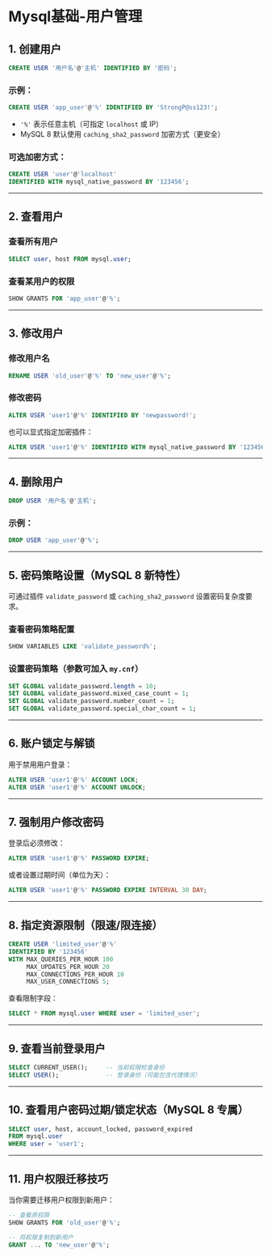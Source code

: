 # Mysql基础-用户管理

## 1. 创建用户

```sql
CREATE USER '用户名'@'主机' IDENTIFIED BY '密码';
```

### 示例：

```sql
CREATE USER 'app_user'@'%' IDENTIFIED BY 'StrongP@ss123!';
```

- `'%'` 表示任意主机（可指定 `localhost` 或 IP）
- MySQL 8 默认使用 `caching_sha2_password` 加密方式（更安全）

### 可选加密方式：

```sql
CREATE USER 'user'@'localhost'
IDENTIFIED WITH mysql_native_password BY '123456';
```

---

## 2. 查看用户

### 查看所有用户

```sql
SELECT user, host FROM mysql.user;
```

### 查看某用户的权限

```sql
SHOW GRANTS FOR 'app_user'@'%';
```

---

## 3. 修改用户

### 修改用户名

```sql
RENAME USER 'old_user'@'%' TO 'new_user'@'%';
```

### 修改密码

```sql
ALTER USER 'user1'@'%' IDENTIFIED BY 'newpassword!';
```

也可以显式指定加密插件：

```sql
ALTER USER 'user1'@'%' IDENTIFIED WITH mysql_native_password BY '123456';
```

---

## 4. 删除用户

```sql
DROP USER '用户名'@'主机';
```

### 示例：

```sql
DROP USER 'app_user'@'%';
```

---

## 5. 密码策略设置（MySQL 8 新特性）

可通过插件 `validate_password` 或 `caching_sha2_password` 设置密码复杂度要求。

### 查看密码策略配置

```sql
SHOW VARIABLES LIKE 'validate_password%';
```

### 设置密码策略（参数可加入 `my.cnf`）

```sql
SET GLOBAL validate_password.length = 10;
SET GLOBAL validate_password.mixed_case_count = 1;
SET GLOBAL validate_password.number_count = 1;
SET GLOBAL validate_password.special_char_count = 1;
```

---

## 6. 账户锁定与解锁

用于禁用用户登录：

```sql
ALTER USER 'user1'@'%' ACCOUNT LOCK;
ALTER USER 'user1'@'%' ACCOUNT UNLOCK;
```

---

## 7. 强制用户修改密码

登录后必须修改：

```sql
ALTER USER 'user1'@'%' PASSWORD EXPIRE;
```

或者设置过期时间（单位为天）：

```sql
ALTER USER 'user1'@'%' PASSWORD EXPIRE INTERVAL 30 DAY;
```

---

## 8. 指定资源限制（限速/限连接）

```sql
CREATE USER 'limited_user'@'%'
IDENTIFIED BY '123456'
WITH MAX_QUERIES_PER_HOUR 100
     MAX_UPDATES_PER_HOUR 20
     MAX_CONNECTIONS_PER_HOUR 10
     MAX_USER_CONNECTIONS 5;
```

查看限制字段：

```sql
SELECT * FROM mysql.user WHERE user = 'limited_user';
```

---

## 9. 查看当前登录用户

```sql
SELECT CURRENT_USER();     -- 当前权限检查身份
SELECT USER();             -- 登录身份（可能包含代理情况）
```

---

## 10. 查看用户密码过期/锁定状态（MySQL 8 专属）

```sql
SELECT user, host, account_locked, password_expired
FROM mysql.user
WHERE user = 'user1';
```

---

## 11. 用户权限迁移技巧

当你需要迁移用户权限到新用户：

```sql
-- 查看原权限
SHOW GRANTS FOR 'old_user'@'%';

-- 将权限复制到新用户
GRANT ... TO 'new_user'@'%';
```





